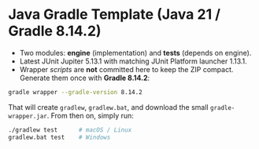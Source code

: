 # Java Gradle Template (Java 21 / Gradle 8.14.2)

* Two modules: **engine** (implementation) and **tests** (depends on engine).
* Latest JUnit Jupiter 5.13.1 with matching JUnit Platform launcher 1.13.1.
* Wrapper *scripts* are **not** committed here to keep the ZIP compact.
  Generate them once with **Gradle 8.14.2**:

```bash
gradle wrapper --gradle-version 8.14.2
```

That will create `gradlew`, `gradlew.bat`, and download the small
`gradle-wrapper.jar`. From then on, simply run:

```bash
./gradlew test      # macOS / Linux
gradlew.bat test    # Windows
```
